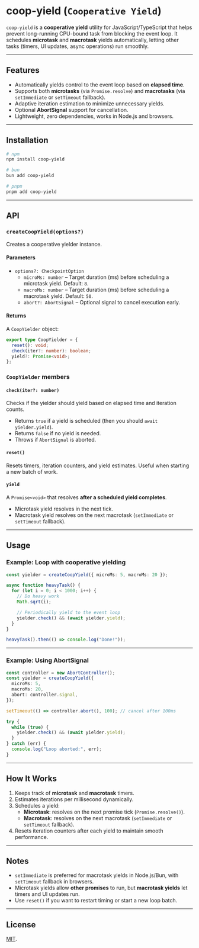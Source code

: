 # coop-yield (`Cooperative Yield`)

`coop-yield` is a **cooperative yield** utility for JavaScript/TypeScript that helps prevent long-running CPU-bound task from blocking the event loop. It schedules **microtask** and **macrotask** yields automatically, letting other tasks (timers, UI updates, async operations) run smoothly.

---

## Features

- Automatically yields control to the event loop based on **elapsed time**.
- Supports both **microtasks** (via `Promise.resolve`) and **macrotasks** (via `setImmediate` or `setTimeout` fallback).
- Adaptive iteration estimation to minimize unnecessary yields.
- Optional **AbortSignal** support for cancellation.
- Lightweight, zero dependencies, works in Node.js and browsers.

---

## Installation

```bash
# npm
npm install coop-yield

# bun
bun add coop-yield

# pnpm
pnpm add coop-yield
```

---

## API

### `createCoopYield(options?)`

Creates a cooperative yielder instance.

#### Parameters

- `options?: CheckpointOption`
  - `microMs: number` – Target duration (ms) before scheduling a microtask yield. Default: `8`.
  - `macroMs: number` – Target duration (ms) before scheduling a macrotask yield. Default: `50`.
  - `abort?: AbortSignal` – Optional signal to cancel execution early.

#### Returns

A `CoopYielder` object:

```ts
export type CoopYielder = {
  reset(): void;
  check(iter?: number): boolean;
  yield?: Promise<void>;
};
```

### `CoopYielder` members

#### `check(iter?: number)`

Checks if the yielder should yield based on elapsed time and iteration counts.

- Returns `true` if a yield is scheduled (then you should `await yielder.yield`).
- Returns `false` if no yield is needed.
- Throws if `AbortSignal` is aborted.

#### `reset()`

Resets timers, iteration counters, and yield estimates. Useful when starting a new batch of work.

#### `yield`

A `Promise<void>` that resolves **after a scheduled yield completes**.

- Microtask yield resolves in the next tick.
- Macrotask yield resolves on the next macrotask (`setImmediate` or `setTimeout` fallback).

---

## Usage

### Example: Loop with cooperative yielding

```ts
const yielder = createCoopYield({ microMs: 5, macroMs: 20 });

async function heavyTask() {
  for (let i = 0; i < 1000; i++) {
    // Do heavy work
    Math.sqrt(i);

    // Periodically yield to the event loop
    yielder.check() && (await yielder.yield);
  }
}

heavyTask().then(() => console.log("Done!"));
```

---

### Example: Using AbortSignal

```ts
const controller = new AbortController();
const yielder = createCoopYield({
  microMs: 5,
  macroMs: 20,
  abort: controller.signal,
});

setTimeout(() => controller.abort(), 100); // cancel after 100ms

try {
  while (true) {
    yielder.check() && (await yielder.yield);
  }
} catch (err) {
  console.log("Loop aborted:", err);
}
```

---

## How It Works

1. Keeps track of **microtask** and **macrotask** timers.
2. Estimates iterations per millisecond dynamically.
3. Schedules a yield:
   - **Microtask**: resolves on the next promise tick (`Promise.resolve()`).
   - **Macrotask**: resolves on the next macrotask (`setImmediate` or `setTimeout` fallback).
4. Resets iteration counters after each yield to maintain smooth performance.

---

## Notes

- `setImmediate` is preferred for macrotask yields in Node.js/Bun, with `setTimeout` fallback in browsers.
- Microtask yields allow **other promises** to run, but **macrotask yields** let timers and UI updates run.
- Use `reset()` if you want to restart timing or start a new loop batch.

---

## License

[MIT](LICENSE).
